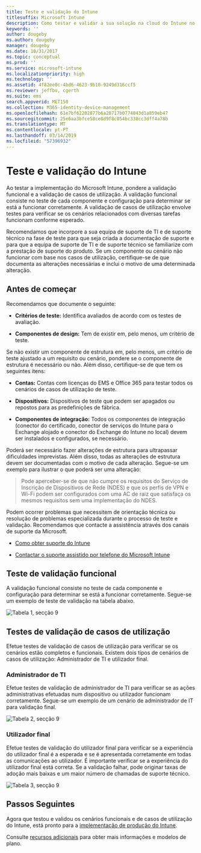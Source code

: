 ```yaml
---
title: Teste e validação do Intune
titlesuffix: Microsoft Intune
description: Como testar e validar a sua solução na cloud do Intune no seu ambiente.
keywords: ''
author: dougeby
ms.author: dougeby
manager: dougeby
ms.date: 10/31/2017
ms.topic: conceptual
ms.prod: ''
ms.service: microsoft-intune
ms.localizationpriority: high
ms.technology: ''
ms.assetid: 4f82ee0c-4bd6-4623-9b10-9249d316ccf5
ms.reviewer: jeffbu, cgerth
ms.suite: ems
search.appverid: MET150
ms.collection: M365-identity-device-management
ms.openlocfilehash: 61e7bf62202877b6a20717b0774843d1a859eb47
ms.sourcegitcommit: 25e6aa3bfce58ce8d9f8c054bc338cc3dff4a78b
ms.translationtype: MT
ms.contentlocale: pt-PT
ms.lasthandoff: 03/14/2019
ms.locfileid: "57396932"
---
```

# <a name="intune-testing-and-validation"></a>Teste e validação do Intune

Ao testar a implementação do Microsoft Intune, pondere a validação funcional e a validação de casos de utilização. A validação funcional consiste no teste de cada componente e configuração para determinar se está a funcionar corretamente. A validação de casos de utilização envolve testes para verificar se os cenários relacionados com diversas tarefas funcionam conforme esperado. 

Recomendamos que incorpore a sua equipa de suporte de TI e de suporte técnico na fase de teste para que seja criada a documentação de suporte e para que a equipa de suporte de TI e de suporte técnico se familiarize com a prestação de suporte do produto. Se um componente ou cenário não funcionar com base nos casos de utilização, certifique-se de que documenta as alterações necessárias e inclui o motivo de uma determinada alteração.

## <a name="before-you-begin"></a>Antes de começar

Recomendamos que documente o seguinte:

-   **Critérios de teste:** Identifica avaliados de acordo com os testes de avaliação.

-   **Componentes de design:** Tem de existir em, pelo menos, um critério de teste.

Se não existir um componente de estrutura em, pelo menos, um critério de teste ajustado a um requisito ou cenário, pondere se o componente de estrutura é necessário ou não. Além disso, certifique-se de que tem os seguintes itens:

-   **Contas:** Contas com licenças do EMS e Office 365 para testar todos os cenários de casos de utilização de teste.

-   **Dispositivos:** Dispositivos de teste que podem ser apagados ou repostos para as predefinições de fábrica.

-   **Componentes de integração:** Todos os componentes de integração (conector do certificado, conector de serviços do Intune para o Exchange alojado e conector do Exchange do Intune no local) devem ser instalados e configurados, se necessário.

Poderá ser necessário fazer alterações de estrutura para ultrapassar dificuldades imprevistas. Além disso, todas as alterações de estrutura devem ser documentadas com o motivo de cada alteração. Segue-se um exemplo para ilustrar o que poderá ser uma alteração:

<blockquote>Pode aperceber-se de que não cumpre os requisitos do Serviço de Inscrição de Dispositivos de Rede (NDES) e que os perfis de VPN e Wi-Fi podem ser configurados com uma AC de raiz que satisfaça os mesmos requisitos sem uma implementação do NDES.</blockquote>

Podem ocorrer problemas que necessitem de orientação técnica ou resolução de problemas especializada durante o processo de teste e validação. Recomendamos que contacte a assistência através dos canais de suporte da Microsoft.

-   [Como obter suporte do Intune](get-support.md)

-   [Contactar o suporte assistido por telefone do Microsoft Intune](get-support.md)

## <a name="functional-validation-testing"></a>Teste de validação funcional

A validação funcional consiste no teste de cada componente e configuração para determinar se está a funcionar corretamente. Segue-se um exemplo de teste de validação na tabela abaixo.

![Tabela 1, secção 9](./media/section-9-image-1-table.PNG)

## <a name="use-case-validation-testing"></a>Testes de validação de casos de utilização

Efetue testes de validação de casos de utilização para verificar se os cenários estão completos e funcionais. Existem dois tipos de cenários de casos de utilização: Administrador de TI e utilizador final.

### <a name="it-admin"></a>Administrador de TI

Efetue testes de validação de administrador de TI para verificar se as ações administrativas efetuadas num dispositivo ou utilizador funcionam corretamente. Segue-se um exemplo de um cenário de administrador de IT para validação final.

![Tabela 2, secção 9](./media/section-9-image-2-table.PNG)

### <a name="end-user"></a>Utilizador final

Efetue testes de validação do utilizador final para verificar se a experiência do utilizador final é a esperada e se é apresentada corretamente em todas as comunicações ao utilizador. É importante verificar se a experiência do utilizador final está correta. Se a validação falhar, pode originar taxas de adoção mais baixas e um maior número de chamadas de suporte técnico.

![Tabela 3, secção 9](./media/section-9-image-3-table.PNG)

## <a name="next-steps"></a>Passos Seguintes

Agora que testou e validou os cenários funcionais e de casos de utilização do Intune, está pronto para a [implementação de produção do Intune](planning-guide-rollout-plan.md).

Consulte [recursos adicionais](planning-guide-resources.md) para obter mais informações e modelos de plano.
